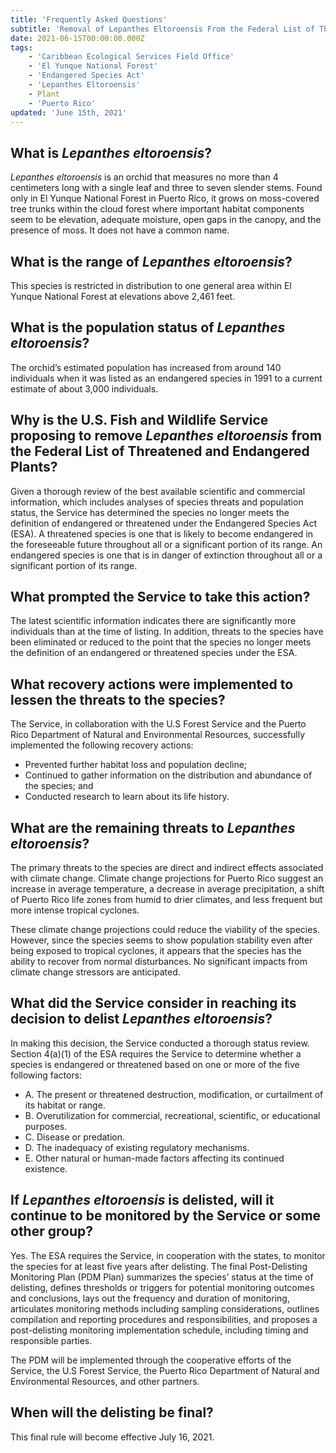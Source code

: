 ```yaml
---
title: 'Frequently Asked Questions'
subtitle: 'Removal of Lepanthes Eltoroensis From the Federal List of Threatened and Endangered Plants'
date: 2021-06-15T00:00:00.000Z
tags:
    - 'Caribbean Ecological Services Field Office'
    - 'El Yunque National Forest'
    - 'Endangered Species Act'
    - 'Lepanthes Eltoroensis'
    - Plant
    - 'Puerto Rico'
updated: 'June 15th, 2021'
---
```


## What is _Lepanthes eltoroensis_?

_Lepanthes eltoroensis_ is an orchid that measures no more than 4 centimeters long with a single leaf and three to seven slender stems. Found only in El Yunque National Forest in Puerto Rico, it grows on moss-covered tree trunks within the cloud forest where important habitat components seem to be elevation, adequate moisture, open gaps in the canopy, and the presence of moss. It does not have a common name.

## What is the range of _Lepanthes eltoroensis_?

This species is restricted in distribution to one general area within El Yunque National Forest at elevations above 2,461 feet.

## What is the population status of _Lepanthes eltoroensis_?

The orchid’s estimated population has increased from around 140 individuals when it was listed as an endangered species in 1991 to a current estimate of about 3,000 individuals.

## Why is the U.S. Fish and Wildlife Service proposing to remove _Lepanthes eltoroensis_ from the Federal List of Threatened and Endangered Plants?

Given a thorough review of the best available scientific and commercial information, which includes analyses of species threats and population status, the Service has determined the species no longer meets the definition of endangered or threatened under the Endangered Species Act (ESA). A threatened species is one that is likely to become endangered in the foreseeable future throughout all or a significant portion of its range. An endangered species is one that is in danger of extinction throughout all or a significant portion of its range.

## What prompted the Service to take this action?

The latest scientific information indicates there are significantly more individuals than at the time of listing. In addition, threats to the species have been eliminated or reduced to the point that the species no longer meets the definition of an endangered or threatened species under the ESA.

## What recovery actions were implemented to lessen the threats to the species?

The Service, in collaboration with the U.S Forest Service and the Puerto Rico Department of Natural and Environmental Resources, successfully implemented the following recovery actions:

- Prevented further habitat loss and population decline;
- Continued to gather information on the distribution and abundance of the species; and
- Conducted research to learn about its life history.

## What are the remaining threats to _Lepanthes eltoroensis_?

The primary threats to the species are direct and indirect effects associated with climate change.  Climate change projections for Puerto Rico suggest an increase in average temperature, a decrease in average precipitation, a shift of Puerto Rico life zones from humid to drier climates, and less frequent but more intense tropical cyclones.

These climate change projections could reduce the viability of the species.  However, since the species seems to show population stability even after being exposed to tropical cyclones, it appears that the species has the ability to recover from normal disturbances.  No significant impacts from climate change stressors are anticipated.

## What did the Service consider in reaching its decision to delist _Lepanthes eltoroensis_?

In making this decision, the Service conducted a thorough status review. Section 4(a)(1) of the ESA requires the Service to determine whether a species is endangered or threatened based on one or more of the five following factors:

- A. The present or threatened destruction, modification, or curtailment of its habitat or range.
- B. Overutilization for commercial, recreational, scientific, or educational purposes.
- C. Disease or predation.
- D. The inadequacy of existing regulatory mechanisms.
- E. Other natural or human-made factors affecting its continued existence.

## If _Lepanthes eltoroensis_ is delisted, will it continue to be monitored by the Service or some other group?

Yes. The ESA requires the Service, in cooperation with the states, to monitor the species for at least five years after delisting. The final Post-Delisting Monitoring Plan (PDM Plan) summarizes the species’ status at the time of delisting, defines thresholds or triggers for potential monitoring outcomes and conclusions, lays out the frequency and duration of monitoring, articulates monitoring methods including sampling considerations, outlines compilation and reporting procedures and responsibilities, and proposes a post-delisting monitoring implementation schedule, including timing and responsible parties.

The PDM will be implemented through the cooperative efforts of the Service, the U.S Forest Service, the Puerto Rico Department of Natural and Environmental Resources, and other partners.

## When will the delisting be final?

This final rule will become effective July 16, 2021.
